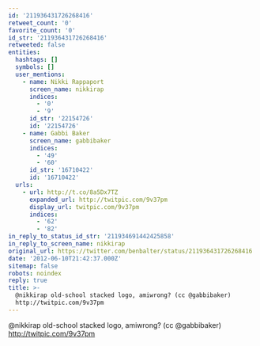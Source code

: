 ```yaml
---
id: '211936431726268416'
retweet_count: '0'
favorite_count: '0'
id_str: '211936431726268416'
retweeted: false
entities:
  hashtags: []
  symbols: []
  user_mentions:
    - name: Nikki Rappaport
      screen_name: nikkirap
      indices:
        - '0'
        - '9'
      id_str: '22154726'
      id: '22154726'
    - name: Gabbi Baker
      screen_name: gabbibaker
      indices:
        - '49'
        - '60'
      id_str: '16710422'
      id: '16710422'
  urls:
    - url: http://t.co/8a5Dx7TZ
      expanded_url: http://twitpic.com/9v37pm
      display_url: twitpic.com/9v37pm
      indices:
        - '62'
        - '82'
in_reply_to_status_id_str: '211934691442425858'
in_reply_to_screen_name: nikkirap
original_url: https://twitter.com/benbalter/status/211936431726268416
date: '2012-06-10T21:42:37.000Z'
sitemap: false
robots: noindex
reply: true
title: >-
  @nikkirap old-school stacked logo, amiwrong? (cc @gabbibaker)
  http://twitpic.com/9v37pm
---
```


@nikkirap old-school stacked logo, amiwrong? (cc @gabbibaker) http://twitpic.com/9v37pm